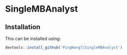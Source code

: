 # SingleMBAnalyst

## Installation

This can be installed using:

```R
devtools::install_github('PingWang7/SingleMBAnalyst')
```
